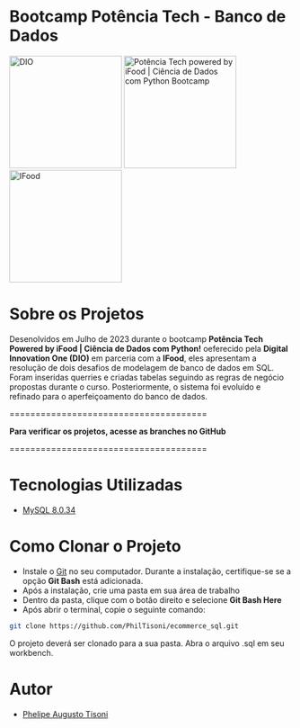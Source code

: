 # Bootcamp Potência Tech - Banco de Dados

<img style = "width: 200px" src = "https://encrypted-tbn0.gstatic.com/images?q=tbn:ANd9GcRdjqTkPkxvNF5yqLhPRNhYXnwXuW422OWMGMyn2KkNTjRyuqZriAq26YEAK35FIOgKAwY&usqp=CAU" alt = "DIO"> <img style = "width: 200px" src = "https://hermes.dio.me/files/assets/57ee4023-b3ef-4dd5-b403-c9107fda7723.png" alt = "Potência Tech powered by iFood | Ciência de Dados com Python Bootcamp"> <img style = "width: 200px" src = "https://logospng.org/download/ifood/logo-ifood-1024.png" alt = "IFood">


# Sobre os Projetos

Desenolvidos em Julho de 2023 durante o bootcamp **Potência Tech Powered by iFood | Ciência de Dados com Python!** oeferecido pela **Digital Innovation One (DIO)** 
em parceria com a **IFood**, eles apresentam a resolução de dois desafios de modelagem de banco de dados em SQL. Foram inseridas querries e criadas tabelas seguindo as regras de negócio propostas durante o curso. Posteriormente, o sistema foi evoluído e refinado para o aperfeiçoamento do banco de dados.

======================================

**Para verificar os projetos, acesse as branches no GitHub**

======================================



# Tecnologias Utilizadas

- [MySQL 8.0.34](https://dev.mysql.com/downloads/installer/) 


# Como Clonar o Projeto

- Instale o [Git](https://git-scm.com/downloads) no seu computador. Durante a instalação, certifique-se se a opção **Git Bash** está adicionada.
- Após a instalação, crie uma pasta em sua área de trabalho
- Dentro da pasta, clique com o botão direito e selecione **Git Bash Here**
- Após abrir o terminal, copie o seguinte comando:
   
```bash
git clone https://github.com/PhilTisoni/ecommerce_sql.git
```
O projeto deverá ser clonado para a sua pasta. Abra o arquivo .sql em seu workbench.


# Autor

- [Phelipe Augusto Tisoni](https://www.linkedin.com/in/phelipetisoni "Phelipe Linkedin")
